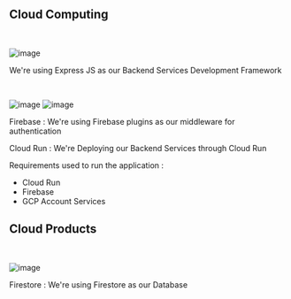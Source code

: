 <h2> Cloud Computing</h2>
<br>

![image](https://github.com/Bangkit-Capstone-Project-C23-PS101/Nutrimate-CC/assets/134526331/cd10d362-87d0-4f54-83a5-35c75dfe3e01)
<p>We're using Express JS as our Backend Services Development Framework </p>
<br>

![image](https://github.com/Bangkit-Capstone-Project-C23-PS101/Nutrimate-CC/assets/134526331/f6d47ad4-89fe-41b4-a84e-71f65cfb73aa)
![image](https://github.com/Bangkit-Capstone-Project-C23-PS101/Nutrimate-CC/assets/134526331/32aa17f4-aa8b-48a8-988f-a4937c50559b)
<p> Firebase : We're using Firebase plugins as our middleware for authentication</p>
<p> Cloud Run : We're Deploying our Backend Services through Cloud Run</p>
<p>Requirements used to run the application :</p>
<ul>
  <li>Cloud Run</li>
  <li>Firebase</li>
  <li>GCP Account Services</li>
</ul>

<h2>Cloud Products</h2>
<br>

![image](https://github.com/Bangkit-Capstone-Project-C23-PS101/Nutrimate-CC/assets/134526331/3d3558a3-b81f-496e-9ab2-d4150d1d6049)
<p>Firestore : We're using Firestore as our Database</p>
